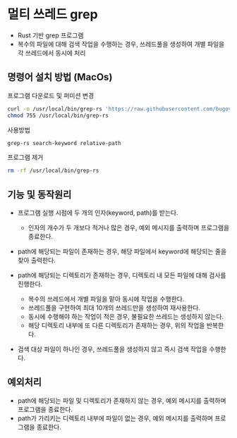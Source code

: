 # 멀티 쓰레드 grep

- Rust 기반 grep 프로그램
- 복수의 파일에 대해 검색 작업을 수행하는 경우, 쓰레드풀을 생성하여 개별 파일을 각 쓰레드에서 동시에 처리

## 명령어 설치 방법 (MacOs)

프로그램 다운로드 및 퍼미션 변경

```bash
curl -o /usr/local/bin/grep-rs 'https://raw.githubusercontent.com/bugoverdose/grep-rs/main/target/debug/grep-rs'
chmod 755 /usr/local/bin/grep-rs
```

사용방법

```bash
grep-rs search-keyword relative-path
```

프로그램 제거 

```bash
rm -rf /usr/local/bin/grep-rs
```

## 기능 및 동작원리

- 프로그램 실행 시점에 두 개의 인자(keyword, path)를 받는다.
    - 인자의 개수가 두 개보다 적거나 많은 경우, 예외 메시지를 출력하며 프로그램을 종료한다.

- path에 해당되는 파일이 존재하는 경우, 해당 파일에서 keyword에 해당되는 줄을 찾아 출력한다.

- path에 해당되는 디렉토리가 존재하는 경우, 디렉토리 내 모든 파일에 대해 검사를 진행한다.
    - 복수의 쓰레드에서 개별 파일을 맡아 동시에 작업을 수행한다.
    - 쓰레드풀을 구현하여 최대 10개의 쓰레드만을 생성하여 재사용한다.
    - 동시에 수행해야 하는 작업이 적은 경우, 불필요한 쓰레드는 생성하지 않는다.
    - 해당 디렉토리 내부에 또 다른 디렉토리가 존재하는 경우, 위의 작업을 반복한다.

- 검색 대상 파일이 하나인 경우, 쓰레드풀을 생성하지 않고 즉시 검색 작업을 수행한다.

## 예외처리

- path에 해당되는 파일 및 디렉토리가 존재하지 않는 경우, 예외 메시지를 출력하며 프로그램을 종료한다.
- path가 가리키는 디렉토리 내부에 파일이 없는 경우, 예외 메시지를 출력하며 프로그램을 종료한다.
